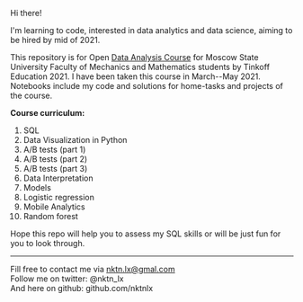 Hi there!


I'm learning to code, interested in data analytics and data science, aiming to be hired by mid of 2021.  

This repository is for Open [Data Analysis Course](https://fintech.tinkoff.ru/study/academy/analysis/) for Moscow State University Faculty of Mechanics and Mathematics students by Tinkoff Education 2021. I have been taken this course in March--May 2021. Notebooks include my code and solutions for home-tasks and projects of the course.  




**Course curriculum:**  
1. SQL  
2. Data Visualization in Python  
3. A/B tests (part 1)  
4. A/B tests (part 2)  
5. A/B tests (part 3)  
6. Data Interpretation  
7. Models  
8. Logistic regression  
9. Mobile Analytics  
10. Random forest    


  


Hope this repo will help you to assess my SQL skills or will be just fun for you to look through.    



--------------------------------------------
Fill free to contact me via nktn.lx@gmal.com  
Follow me on twitter: @nktn_lx  
And here on github: github.com/nktnlx  